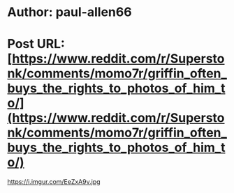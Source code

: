 # Author: paul-allen66
# Post URL: [https://www.reddit.com/r/Superstonk/comments/momo7r/griffin_often_buys_the_rights_to_photos_of_him_to/](https://www.reddit.com/r/Superstonk/comments/momo7r/griffin_often_buys_the_rights_to_photos_of_him_to/)


https://i.imgur.com/EeZxA9v.jpg